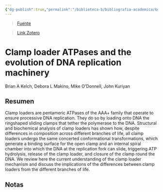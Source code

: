 ```yaml
---
{"dg-publish":true,"permalink":"/biblioteca-b/bibliografia-academica/kelch-et-al-2012/","title":"Clamp loader ATPases and the evolution of DNA replication machinery"}
---
```



> [Fuente](https://bmcbiol.biomedcentral.com/articles/10.1186/1741-7007-10-34)

> [Link Zotero](zotero://select/items/@Kelch.etal2012)

# Clamp loader ATPases and the evolution of DNA replication machinery

Brian A Kelch, Debora L Makino, Mike O'Donnell, John Kuriyan

## Resumen
Clamp loaders are pentameric ATPases of the AAA+ family that operate to ensure processive DNA replication. They do so by loading onto DNA the ringshaped sliding clamps that tether the polymerase to the DNA. Structural and biochemical analysis of clamp loaders has shown how, despite differences in composition across different branches of life, all clamp loaders undergo the same concerted conformational transformations, which generate a binding surface for the open clamp and an internal spiral chamber into which the DNA at the replication fork can slide, triggering ATP hydrolysis, release of the clamp loader, and closure of the clamp round the DNA. We review here the current understanding of the clamp loader mechanism and discuss the implications of the differences between clamp loaders from the different branches of life.

## Notas
